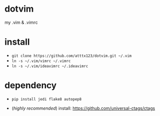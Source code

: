 dotvim
======

my .vim &amp; .vimrc

install
======


* ```git clone https://github.com/atttx123/dotvim.git ~/.vim```
* ```ln -s ~/.vim/vimrc ~/.vimrc```
* ```ln -s ~/.vim/ideavimrc ~/.ideavimrc```

dependency
======

* `pip install jedi flake8 autopep8`

* (*highly recommended*) install: https://github.com/universal-ctags/ctags
